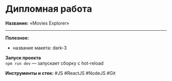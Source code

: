 # Дипломная работа 

__Название:__ «Movies Explorer»  

------

__Полезное:__  

- название макета: dark-3


__Запуск проекта__  
`npm run dev` — запускает сборку с hot-reload  


__Инструменты и стек:__ #JS #ReactJS #NodeJS #Git